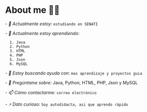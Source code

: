 # About me 🤙🏼


*- 🔭 Actualmente estoy:* `estudiando en SENATI`

*- 🌱 Actualmente estoy aprendiendo:* 

      1. Java 
      2. Python 
      3. HTML 
      4. PHP 
      5. Json 
      6. MySQL
  
*- 🤔 Estoy buscando ayuda con:* `mas aprendizaje y proyectos guia`

*- 💬 Pregúntame sobre:* Java, Python, HTML, PHP, Json y MySQL

*- 📫 Cómo contactarme:* `correo electrónico`

*- ⚡ Dato curioso:* `Soy autodidacta, asi que aprendo rápido`

